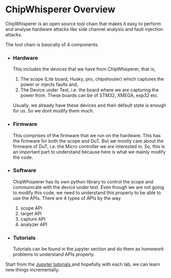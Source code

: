 # ChipWhisperer Overview

ChipWhisperer is an open source tool chain that makes it easy to perform and analyse hardware attacks like side channel analysis and fault injection attacks.

The tool chain is basically of 4 components.

- ### Hardware
    This includes the devices that we have from ChipWhisperer, that is, 
    1. The scope (Lite board, Husky, pro, chipshouter) which captures the power or injects faults and,
    2. The Device under Test, i.e. the board where we are capturing the power from. These boards can be of STM32, XMEGA, esp32 etc.

    Usually, we already have these devices and their default state is enough for us. So we dont modify them much.

- ### Firmware
    This comprises of the firmware that we run on the hardware. This has the firmware for both the scope and DuT. But we mostly care about the firmware of DuT, i.e. the Micro controller we are interested in. So, this is an important part to understand because here is what we mainly modify the code.
- ### Software

    ChipWhisperer has its own python library to control the scope and communicate with the device under test. Even though we are not going to modify this code, we need to understand this properly to be able to use the APIs. There are 4 types of APIs by the way.

    1. scope API
    2. target API
    3. capture API
    4. analyzer API
- ### Tutorials
    Tutorials can be found in the jupyter section and do them as homework problems to understand APIs properly.

Start from the [Jupyter tutorials ](jupyter/readme.md) and hopefully with each lab, we can learn new things incrementally.
